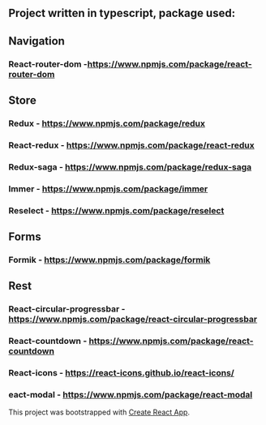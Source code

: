 ## Project written in typescript, package used:

## Navigation
### React-router-dom -https://www.npmjs.com/package/react-router-dom

## Store
### Redux - https://www.npmjs.com/package/redux
### React-redux - https://www.npmjs.com/package/react-redux
### Redux-saga - https://www.npmjs.com/package/redux-saga
### Immer - https://www.npmjs.com/package/immer
### Reselect - https://www.npmjs.com/package/reselect

## Forms
### Formik - https://www.npmjs.com/package/formik

## Rest
### React-circular-progressbar - https://www.npmjs.com/package/react-circular-progressbar
### React-countdown - https://www.npmjs.com/package/react-countdown
### React-icons - https://react-icons.github.io/react-icons/
### eact-modal - https://www.npmjs.com/package/react-modal


This project was bootstrapped with [Create React App](https://github.com/facebook/create-react-app).
